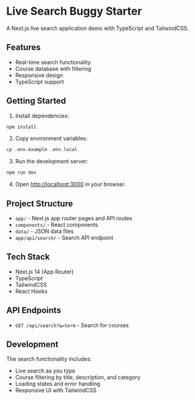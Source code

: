 # Live Search Buggy Starter

A Next.js live search application demo with TypeScript and TailwindCSS.

## Features

- Real-time search functionality
- Course database with filtering
- Responsive design
- TypeScript support

## Getting Started

1. Install dependencies:
```bash
npm install
```

2. Copy environment variables:
```bash
cp .env.example .env.local
```

3. Run the development server:
```bash
npm run dev
```

4. Open [http://localhost:3000](http://localhost:3000) in your browser.

## Project Structure

- `app/` - Next.js app router pages and API routes
- `components/` - React components
- `data/` - JSON data files
- `app/api/search/` - Search API endpoint

## Tech Stack

- Next.js 14 (App Router)
- TypeScript
- TailwindCSS
- React Hooks

## API Endpoints

- `GET /api/search?q=term` - Search for courses

## Development

The search functionality includes:
- Live search as you type
- Course filtering by title, description, and category
- Loading states and error handling
- Responsive UI with TailwindCSS
